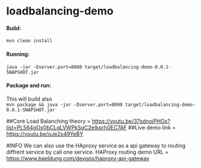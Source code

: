 # loadbalancing-demo

#### Build:
`mvn clean install`

#### Running:
`java -jar -Dserver.port=8060 target/loadbalancing-demo-0.0.1-SNAPSHOT.jar`

#### Package and run:
This will build also  
`mvn package && java -jar -Dserver.port=8090 target/loadbalancing-demo-0.0.1-SNAPSHOT.jar`



##Core Load Balanching theory = https://youtu.be/37sdnojPHOs?list=PL564gOx0bCLqLVWPkSqC2eIkprh0EC7AF
##Live demo link = https://youtu.be/oJe2x49YeBY




#INFO We can also use the HAproxy service as a api gateway to routing diffrent service by call one service.
HAProxy routing demo URL = https://www.baeldung.com/devops/haproxy-api-gateway

